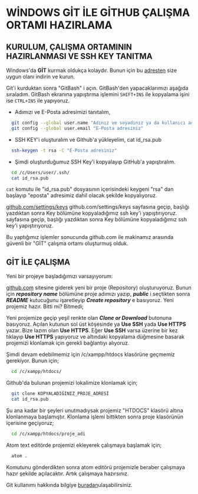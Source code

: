 # WİNDOWS GİT İLE GİTHUB ÇALIŞMA ORTAMI HAZIRLAMA

## KURULUM, ÇALIŞMA ORTAMININ HAZIRLANMASI VE SSH KEY TANITMA
Windows'da **GİT** kurmak oldukça kolaydır. Bunun için bu [adresten](https://git-scm.com/download/) size uygun olanı indirin ve kurun.

Git'i kurduktan sonra "GitBash" i açın. GitBash'den yapacaklarımızı aşağıda sıraladım. GitBash ekranına yapıştırma işlemini ``SHIFT+INS`` ile  kopyalama işini ise ``CTRL+INS`` ile yapıyoruz.

- Adımızı ve E-Posta adresimizi tanıtalım,

```bash
  git config --global user.name "Adınız ve soyadınız ya da kullanıcı adınız"
  git config --global user.email "E-Posta adresiniz"
```

- SSH KEY'i oluşturalım ve Github'a yükleyelim,
cat id_rsa.pub
```bash
  ssh-keygen -t rsa -C "E-Posta adresiniz"
```

- Şimdi oluşturduğumuz SSH Key'i kopyalayıp GitHub'a yapıştıralım.

```bash
  cd /c/Users/user/.ssh/
  cat id_rsa.pub
```

``cat`` komutu ile "id_rsa.pub" dosyasının içerisindeki keygeni "rsa" dan başlayıp "eposta" adresimiz dahil olacak şekilde kopyalıyoruz.

[github.com/settings/keys](https://github.com/settings/keys) github.com/settings/keys sayfasına geçip, başlığı yazdıktan sonra Key bölümüne kopyaladığımız ssh key'i yapıştırıyoruz. sayfasına geçip, başlığı yazdıktan sonra Key bölümüne kopyaladığımız ssh key'i yapıştırıyoruz.

Bu yaptığımız işlemler sonucunda github.com ile makinamız arasında güvenli bir  "GİT" çalışma ortamı oluşturmuş olduk.

## GİT İLE ÇALIŞMA

Yeni bir projeye başladığımızı varsayıyorum:

[github.com](https://github.com/new) sitesine giderek yeni bir proje (Repository) oluşturuyoruz. Bunun için ***repository name*** bölümüne proje adımızı yazıp, ***public*** i seçtikten sonra ***README*** kutucuğunu işaretleyip ***Create repository*** e basıyoruz. Yeni projemiz hazır. Bitti mi? Bitmedi;

Yeni projemize geçip yeşil renkte olan ***Clone or Download*** butonuna basıyoruz. Açılan kutunun sol üst köşesinde ya **Use SSH** yada **Use HTTPS** yazar. Bize lazım olan **Use HTTPS**. Eğer **Use SSH** varsa üzerine bir kez tıklayıp **Use HTTPS** yapıyoruz ve altındaki kopyalama düğmesine basarak projemizi klonlamak için gerekli bağlantıyı alıyoruz.

Şimdi devam edebilmemiz için /c/xampp/htdocs klasörüne geçmemiz gerekiyor. Bunun için;

```bash
  cd /c/xampp/htdocs/
```

Github'da bulunan projemizi lokalimize klonlamak için;

```bash
  git clone KOPYALADIĞINIZ_PROJE_ADRESİ
  cat id_rsa.pub
```

Şu ana kadar bir şeyleri unutmadıysak projemiz "HTDOCS" klasörü altına klonlanmaya başlamıştır. Klonlama işlemi bittikten sonra proje klasörünün içerisine geçiyoruz;

```bash
  cd /c/xampp/htdocs/proje_adi
```

Atom text editörde projemizi ekleyerek çalışmaya başlamak için;

```bash
  atom .
```

Komutunu gönderdikten sonra atom editörü projemizle beraber çalışmaya hazır şekilde açılacaktır. Artık çalışmaya hazırsınız.

Git kullanımı hakkında bilgiye [buradan](/git_kullanimi.md)ulaşabilirsiniz.
